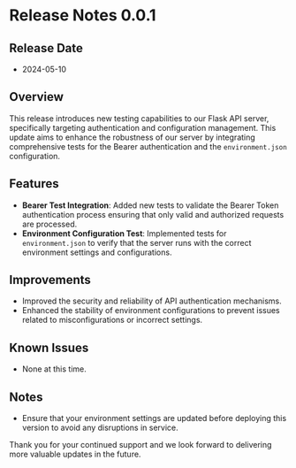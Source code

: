 # Release Notes 0.0.1

## Release Date
- 2024-05-10

## Overview
This release introduces new testing capabilities to our Flask API server, specifically targeting authentication and configuration management. This update aims to enhance the robustness of our server by integrating comprehensive tests for the Bearer authentication and the `environment.json` configuration.

## Features
- **Bearer Test Integration**: Added new tests to validate the Bearer Token authentication process ensuring that only valid and authorized requests are processed.
- **Environment Configuration Test**: Implemented tests for `environment.json` to verify that the server runs with the correct environment settings and configurations.

## Improvements
- Improved the security and reliability of API authentication mechanisms.
- Enhanced the stability of environment configurations to prevent issues related to misconfigurations or incorrect settings.

## Known Issues
- None at this time.

## Notes
- Ensure that your environment settings are updated before deploying this version to avoid any disruptions in service.

Thank you for your continued support and we look forward to delivering more valuable updates in the future.
